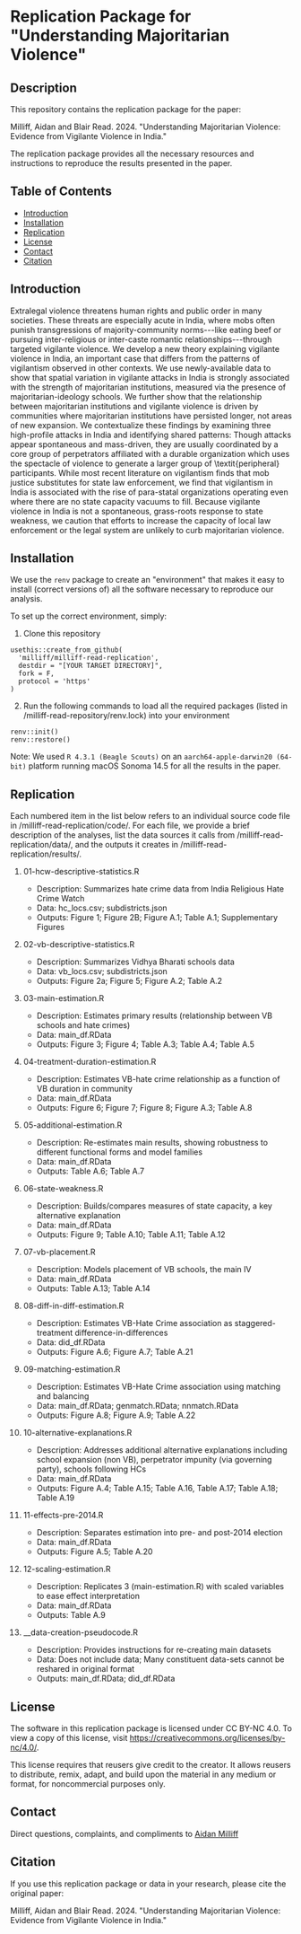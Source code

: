 # Replication Package for "Understanding Majoritarian Violence"

## Description

This repository contains the replication package for the paper:

Milliff, Aidan and Blair Read. 2024. "Understanding Majoritarian Violence: Evidence from Vigilante Violence in India."

The replication package provides all the necessary resources and instructions to reproduce the results presented in the paper.

## Table of Contents

- [Introduction](##introduction)
- [Installation](##installation)
- [Replication](##replication)
- [License](##license)
- [Contact](##contact)
- [Citation](##citation)

## Introduction

 Extralegal violence threatens human rights and public order in many societies. These threats are especially acute in India, where mobs often punish transgressions of majority-community norms---like eating beef or pursuing inter-religious or inter-caste romantic relationships---through targeted vigilante violence. We develop a new theory explaining vigilante violence in India, an important case that differs from the patterns of vigilantism observed in other contexts. We use newly-available data to show that spatial variation in vigilante attacks in India is strongly associated with the strength of majoritarian institutions, measured via the presence of majoritarian-ideology schools. We further show that the relationship between majoritarian institutions and vigilante violence is driven by communities where majoritarian institutions have persisted longer, not areas of new expansion. We contextualize these findings by examining three high-profile attacks in India and identifying shared patterns: Though attacks appear spontaneous and mass-driven, they are usually coordinated by a core group of perpetrators affiliated with a durable organization which uses the spectacle of violence to generate a larger group of \textit{peripheral} participants. While most recent literature on vigilantism finds that mob justice substitutes for state law enforcement, we find that vigilantism in India is associated with the rise of para-statal organizations operating even where there are no state capacity vacuums to fill. Because vigilante violence in India is not a spontaneous, grass-roots response to state weakness, we caution that efforts to increase the capacity of local law enforcement or the legal system are unlikely to curb majoritarian violence.

## Installation

We use the `renv` package to create an "environment" that makes it easy to install (correct versions of) all the software necessary to reproduce our analysis. 

To set up the correct environment, simply:

  1. Clone this repository
```
usethis::create_from_github(
  'milliff/milliff-read-replication',
  destdir = "[YOUR TARGET DIRECTORY]",
  fork = F,
  protocol = 'https'
)
```
  2. Run the following commands to load all the required packages (listed in /milliff-read-repository/renv.lock) into your environment
```
renv::init()
renv::restore()
```

Note: We used `R 4.3.1 (Beagle Scouts)` on an `aarch64-apple-darwin20 (64-bit)` platform running macOS Sonoma 14.5 for all the results in the paper.

## Replication

Each numbered item in the list below refers to an individual source code file in /milliff-read-replication/code/. For each file, we provide a brief description of the analyses, list the data sources it calls from /milliff-read-replication/data/, and the outputs it creates in /milliff-read-replication/results/.

1. 01-hcw-descriptive-statistics.R

    - Description: Summarizes hate crime data from India Religious Hate Crime Watch
    - Data: hc_locs.csv; subdistricts.json
    - Outputs: Figure 1; Figure 2B; Figure A.1; Table A.1; Supplementary Figures

2. 02-vb-descriptive-statistics.R
    
    - Description: Summarizes Vidhya Bharati schools data
    - Data: vb_locs.csv; subdistricts.json
    - Outputs: Figure 2a; Figure 5; Figure A.2; Table A.2

3. 03-main-estimation.R

    - Description: Estimates primary results (relationship between VB schools and hate crimes)
    - Data: main_df.RData
    - Outputs: Figure 3; Figure 4; Table A.3; Table A.4; Table A.5 

4. 04-treatment-duration-estimation.R

    - Description: Estimates VB-hate crime relationship as a function of VB duration in community
    - Data: main_df.RData
    - Outputs: Figure 6; Figure 7; Figure 8; Figure A.3; Table A.8

5. 05-additional-estimation.R
 
    - Description: Re-estimates main results, showing robustness to different functional forms and model families
    - Data: main_df.RData
    - Outputs: Table A.6; Table A.7

6. 06-state-weakness.R

    - Description: Builds/compares measures of state capacity, a key alternative explanation
    - Data: main_df.RData
    - Outputs: Figure 9; Table A.10; Table A.11; Table A.12

7. 07-vb-placement.R

    - Description: Models placement of VB schools, the main IV
    - Data: main_df.RData
    - Outputs: Table A.13; Table A.14

8. 08-diff-in-diff-estimation.R

    - Description: Estimates VB-Hate Crime association as staggered-treatment difference-in-differences
    - Data: did_df.RData
    - Outputs: Figure A.6; Figure A.7; Table A.21

9. 09-matching-estimation.R

    - Description: Estimates VB-Hate Crime association using matching and balancing
    - Data: main_df.RData; genmatch.RData; nnmatch.RData
    - Outputs: Figure A.8; Figure A.9; Table A.22

10. 10-alternative-explanations.R

    - Description: Addresses additional alternative explanations including school expansion (non VB), perpetrator impunity (via governing party), schools following HCs
    - Data: main_df.RData
    - Outputs: Figure A.4; Table A.15; Table A.16, Table A.17; Table A.18; Table A.19

11. 11-effects-pre-2014.R

    - Description: Separates estimation into pre- and post-2014 election
    - Data: main_df.RData
    - Outputs: Figure A.5; Table A.20

12. 12-scaling-estimation.R

    - Description: Replicates 3 (main-estimation.R) with scaled variables to ease effect interpretation
    - Data: main_df.RData
    - Outputs: Table A.9

13. __data-creation-pseudocode.R

    - Description: Provides instructions for re-creating main datasets
    - Data: Does not include data; Many constituent data-sets cannot be reshared in original format
    - Outputs: main_df.RData; did_df.RData

## License

The software in this replication package is licensed under CC BY-NC 4.0. To view a copy of this license, visit https://creativecommons.org/licenses/by-nc/4.0/.

This license requires that reusers give credit to the creator. It allows reusers to distribute, remix, adapt, and build upon the material in any medium or format, for noncommercial purposes only.

## Contact

Direct questions, complaints, and compliments to [Aidan Milliff](mailto:milliff.a@gmail.com)

## Citation

If you use this replication package or data in your research, please cite the original paper:

Milliff, Aidan and Blair Read. 2024. "Understanding Majoritarian Violence: Evidence from Vigilante Violence in India."

